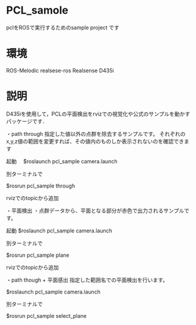 # PCL_samole
pclをROSで実行するためのsample project です


# 環境
ROS-Melodic
realsese-ros
Realsense D435i

# 説明
D435iを使用して，PCLの平面検出をrvizでの視覚化や公式のサンプルを動かすパッケージです．

・path through
 指定した値以外の点群を除去するサンプルです。
 それぞれのx,y,z値の範囲を変更すれば、その値内のものしか表示されないのを確認できます
 
 起動　
 $roslaunch pcl_sample camera.launch
 
 別ターミナルで
 
 $rosrun pcl_sample through
 
 rvizでのtopicから追加
 
 ・平面検出
 ・点群データから、平面となる部分が赤色で出力されるサンプルです。
 
 起動
 $roslaunch pcl_sample camera.launch
 
 別ターミナルで
 
 $rosrun pcl_sample plane
 
  rvizでのtopicから追加
  
  ・path though + 平面感出
  指定した範囲名での平面検出を行います。
  
 $roslaunch pcl_sample camera.launch
 
 別ターミナルで
 
 $rosrun pcl_sample select_plane
  
 
